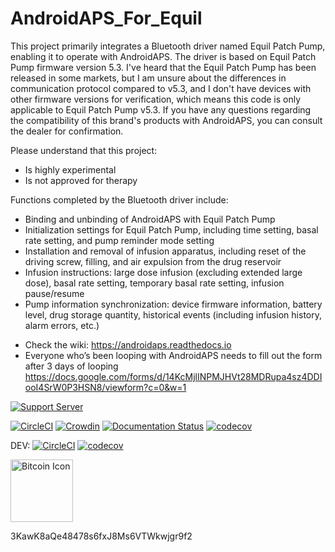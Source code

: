 # AndroidAPS_For_Equil


This project primarily integrates a Bluetooth driver named Equil Patch Pump, enabling it to operate with AndroidAPS. The driver is based on Equil Patch Pump firmware version 5.3. I've heard that the Equil Patch Pump has been released in some markets, but I am unsure about the differences in communication protocol compared to v5.3, and I don't have devices with other firmware versions for verification, which means this code is only applicable to Equil Patch Pump v5.3. If you have any questions regarding the compatibility of this brand's products with AndroidAPS, you can consult the dealer for confirmation.

Please understand that this project:
- Is highly experimental
- Is not approved for therapy

Functions completed by the Bluetooth driver include:
- Binding and unbinding of AndroidAPS with Equil Patch Pump
- Initialization settings for Equil Patch Pump, including time setting, basal rate setting, and pump reminder mode setting
- Installation and removal of infusion apparatus, including reset of the driving screw, filling, and air expulsion from the drug reservoir
- Infusion instructions: large dose infusion (excluding extended large dose), basal rate setting, temporary basal rate setting, infusion pause/resume
- Pump information synchronization: device firmware information, battery level, drug storage quantity, historical events (including infusion history, alarm errors, etc.)





* Check the wiki: https://androidaps.readthedocs.io
*  Everyone who’s been looping with AndroidAPS needs to fill out the form after 3 days of looping  https://docs.google.com/forms/d/14KcMjlINPMJHVt28MDRupa4sz4DDIooI4SrW0P3HSN8/viewform?c=0&w=1

[![Support Server](https://img.shields.io/discord/629952586895851530.svg?label=Discord&logo=Discord&colorB=7289da&style=for-the-badge)](https://discord.gg/4fQUWHZ4Mw)

[![CircleCI](https://circleci.com/gh/nightscout/AndroidAPS/tree/master.svg?style=svg)](https://circleci.com/gh/nightscout/AndroidAPS/tree/master)
[![Crowdin](https://d322cqt584bo4o.cloudfront.net/androidaps/localized.svg)](https://translations.androidaps.org/project/androidaps)
[![Documentation Status](https://readthedocs.org/projects/androidaps/badge/?version=latest)](https://androidaps.readthedocs.io/en/latest/?badge=latest)
[![codecov](https://codecov.io/gh/nightscout/AndroidAPS/branch/master/graph/badge.svg)](https://codecov.io/gh/MilosKozak/AndroidAPS)

DEV: 
[![CircleCI](https://circleci.com/gh/nightscout/AndroidAPS/tree/dev.svg?style=svg)](https://circleci.com/gh/nightscout/AndroidAPS/tree/dev)
[![codecov](https://codecov.io/gh/nightscout/AndroidAPS/branch/dev/graph/badge.svg)](https://codecov.io/gh/MilosKozak/AndroidAPS)


<img src="https://cdn.iconscout.com/icon/free/png-256/bitcoin-384-920569.png" srcset="https://cdn.iconscout.com/icon/free/png-512/bitcoin-384-920569.png 2x" alt="Bitcoin Icon" width="100">

3KawK8aQe48478s6fxJ8Ms6VTWkwjgr9f2
